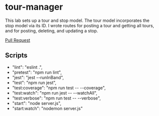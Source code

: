# tour-manager
This lab sets up a tour and stop model. The tour model incorporates the stop model via its ID. I wrote routes for posting a tour and getting all tours, and for posting, deleting, and updating a stop. 

[Pull Request](https://github.com/allisonbusse-401-advanced-javascript/tour-manager/pull/1)

## Scripts
  * "lint": "eslint .",
  * "pretest": "npm run lint",
  * "jest": "jest --runInBand",
  * "test": "npm run jest",
  * "test:coverage": "npm run test -- --coverage",
  * "test:watch": "npm run jest -- --watchAll",
  * "test:verbose": "npm run test -- --verbose",
  * "start": "node server.js",
  * "start:watch": "nodemon server.js"
